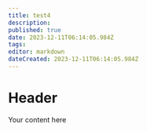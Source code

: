 ```yaml
---
title: test4
description: 
published: true
date: 2023-12-11T06:14:05.984Z
tags: 
editor: markdown
dateCreated: 2023-12-11T06:14:05.984Z
---
```


# Header
Your content here
